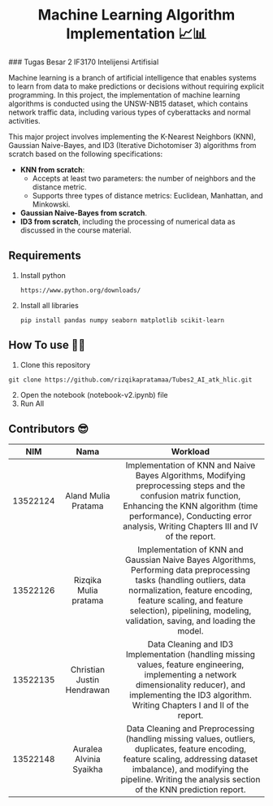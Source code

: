 <h1 align="center">Machine Learning Algorithm Implementation 📈📊</h1>
### Tugas Besar 2 IF3170 Intelijensi Artifisial

Machine learning is a branch of artificial intelligence that enables systems to learn from data to make predictions or decisions without requiring explicit programming. In this project, the implementation of machine learning algorithms is conducted using the UNSW-NB15 dataset, which contains network traffic data, including various types of cyberattacks and normal activities.

This major project involves implementing the K-Nearest Neighbors (KNN), Gaussian Naive-Bayes, and ID3 (Iterative Dichotomiser 3) algorithms from scratch based on the following specifications:
- **KNN from scratch**:
  - Accepts at least two parameters: the number of neighbors and the distance metric.
  - Supports three types of distance metrics: Euclidean, Manhattan, and Minkowski.
- **Gaussian Naive-Bayes from scratch**.
- **ID3 from scratch**, including the processing of numerical data as discussed in the course material.


## Requirements 
1. Install python
   ```
   https://www.python.org/downloads/
   ```
2. Install all libraries
   ```
   pip install pandas numpy seaborn matplotlib scikit-learn
   ```


## How To use 🧑‍💻
1. Clone this repository
```
git clone https://github.com/rizqikapratamaa/Tubes2_AI_atk_hlic.git
```
2. Open the notebook (notebook-v2.ipynb) file
3. Run All


## Contributors 😎
| NIM | Nama | Workload |
| :---: | :---: | :---: |
| 13522124 | Aland Mulia Pratama | Implementation of KNN and Naive Bayes Algorithms, Modifying preprocessing steps and the confusion matrix function, Enhancing the KNN algorithm (time performance), Conducting error analysis, Writing Chapters III and IV of the report. |
| 13522126 | Rizqika Mulia pratama  | Implementation of KNN and Gaussian Naive Bayes Algorithms, Performing data preprocessing tasks (handling outliers, data normalization, feature encoding, feature scaling, and feature selection), pipelining, modeling, validation, saving, and loading the model.  |
| 13522135 | Christian Justin Hendrawan | Data Cleaning and ID3 Implementation (handling missing values, feature engineering, implementing a network dimensionality reducer), and implementing the ID3 algorithm. Writing Chapters I and II of the report. |
| 13522148 | Auralea Alvinia Syaikha  | Data Cleaning and Preprocessing (handling missing values, outliers, duplicates, feature encoding, feature scaling, addressing dataset imbalance), and modifying the pipeline. Writing the analysis section of the KNN prediction report. |
